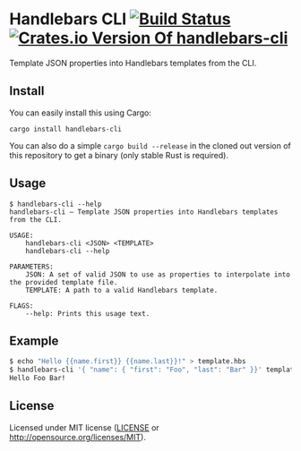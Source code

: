 # Handlebars CLI [![Build Status](https://travis-ci.org/nathankleyn/handlebars-cli.svg)](https://travis-ci.org/nathankleyn/handlebars-cli) [![Crates.io Version Of handlebars-cli](https://img.shields.io/crates/v/handlebars-cli.svg)](https://crates.io/crates/handlebars-cli)

Template JSON properties into Handlebars templates from the CLI.

## Install

You can easily install this using Cargo:

```
cargo install handlebars-cli
```

You can also do a simple `cargo build --release` in the cloned out version of this repository to get a binary (only stable Rust is required).

## Usage

```
$ handlebars-cli --help
handlebars-cli — Template JSON properties into Handlebars templates from the CLI.

USAGE:
    handlebars-cli <JSON> <TEMPLATE>
    handlebars-cli --help

PARAMETERS:
    JSON: A set of valid JSON to use as properties to interpolate into the provided template file.
    TEMPLATE: A path to a valid Handlebars template.

FLAGS:
    --help: Prints this usage text.
```

## Example

```bash
$ echo "Hello {{name.first}} {{name.last}}!" > template.hbs
$ handlebars-cli '{ "name": { "first": "Foo", "last": "Bar" }}' template.hbs
Hello Foo Bar!
```

## License

Licensed under MIT license ([LICENSE](LICENSE) or http://opensource.org/licenses/MIT).
